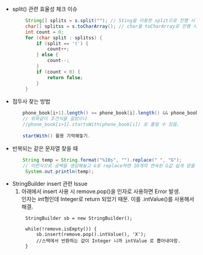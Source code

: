 - split() 관련 효율성 체크 이슈

``` java
        String[] splits = s.split(""); // Sting을 이용한 split으로 진행 시 효율성 테스트 탈락.
        char[] splitss = s.toCharArray(); // char을 toCharArray로 진행 시 효율성 테스트 통과. (속도 차이 명확)
        int count = 0;
        for (char split : splitss) {
            if (split == '(') {
                count++;
            } else {
                count--;
            }
            if (count < 0) {
                return false;
            }
        }
```

- 접두사 찾는 방법

```java
       phone_book[i+1].length() >= phone_book[i].length() && phone_book[i+1].startsWith(phone_book[i])
       // 위와같이 조건식을 걸었으나
       //phone_book[i+1].startsWith(phone_book[i]) 로 줄일 수 있음.
       
       startWith() 활용 기억해놓기.
```

- 반복되는 같은 문자열 찾을 때 

```java
       String temp = String.format("%10s", "").replace(" ", "G");
       // 이런식으로 공백을 생성해놓고 G로 replace하면 10개의 연속된 G값 쉽게 얻을 수 있음.
        System.out.println(temp);
```

- StringBuilder insert 관련 Issue
    1)  아래에서 insert 사용 시 remove.pop()을 인자로 사용하면 Error 발생.<br>
        인자는 int형인데 Integer로 return 되었기 때문. 이를 .intValue()를 사용해서 해결.
        
```
        StringBuilder sb = new StringBuilder();
        
        while(!remove.isEmpty()) {
            sb.insert(remove.pop().intValue(), 'X');
            //스택에서 반환하는 값이 Integer 니까 intValue 로 뽑아내야함.
        }
```
        